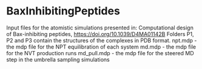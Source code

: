 # BaxInhibitingPeptides
Input files for the atomistic simulations presented in: Computational design of Bax-inhibiting peptides, https://doi.org/10.1039/D4MA01142B
Folders P1, P2 and P3 contain the structures of the complexes in PDB format.
npt.mdp - the mdp file for the NPT equilibration of each system
md.mdp - the mdp file for the NVT production runs
md_pull.mdp - the mdp file for the steered MD step in the umbrella sampling simulations

